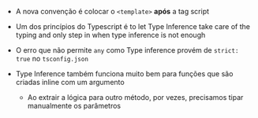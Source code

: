 - A nova convenção é colocar o `<template>` **após** a tag script
- Um dos princípios do Typescript é to let Type Inference take care of the typing and only step in when type inference is not enough

- O erro que não permite `any` como Type inference provém de `strict: true` no `tsconfig.json`
- Type Inference também funciona muito bem para funções que são criadas inline com um argumento
  - Ao extrair a lógica para outro método, por vezes, precisamos tipar manualmente os parâmetros
